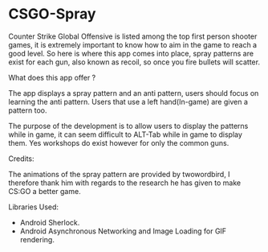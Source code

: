 # CSGO-Spray

Counter Strike Global Offensive is listed among the top first person shooter games, it is extremely important to know how to aim in the game to reach a good level.  So here is where this app comes into place, spray patterns are exist for  each gun, also known as recoil, so once you fire bullets will scatter. 

What does this app offer ?

The app displays a spray pattern and an anti pattern, users should focus on learning the anti pattern. Users that use a left hand(In-game) are given a pattern too. 

The purpose of the development is to allow users to display the patterns while in game, it can seem difficult to ALT-Tab while in game to display them. Yes workshops do exist however for only the common guns. 

Credits:

The animations of the spray pattern are provided by twowordbird, I therefore thank him with regards to the research he has given to make CS:GO a better game. 


Libraries Used:

- Android Sherlock.
- Android Asynchronous Networking and Image Loading for GIF rendering.
